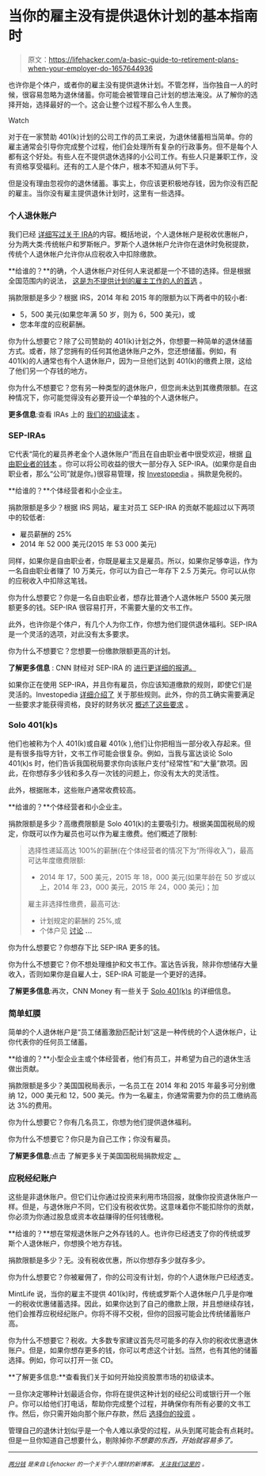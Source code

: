 # 当你的雇主没有提供退休计划的基本指南时

> 原文：<https://lifehacker.com/a-basic-guide-to-retirement-plans-when-your-employer-do-1657644936>

也许你是个体户，或者你的雇主没有提供退休计划。不管怎样，当你独自一人的时候，很容易忽略为退休储蓄。你可能会被管理自己计划的想法淹没。从了解你的选择开始，选择最好的一个。这会让整个过程不那么令人生畏。

Watch

对于在一家赞助 401(k)计划的公司工作的员工来说，为退休储蓄相当简单。你的雇主通常会引导你完成整个过程，他们会处理所有复杂的行政事务。但不是每个人都有这个好处。有些人在不提供退休选择的小公司工作。有些人只是兼职工作，没有资格享受福利。还有的工人是个体户，根本不知道从何下手。

但是没有理由忽视你的退休储蓄。事实上，你应该更积极地存钱，因为你没有匹配的雇主。当你没有雇主提供退休计划时，这里有一些选择。

### 个人退休账户

我们已经 [详细写过关于 IRA](https://lifehacker.com/a-beginner-s-guide-to-opening-an-ira-1607498930)的内容。概括地说，个人退休帐户是税收优惠帐户，分为两大类:传统帐户和罗斯帐户。罗斯个人退休帐户允许你在退休时免税提款，传统个人退休帐户允许你从应税收入中扣除缴款。

**给谁的？**的确，个人退休帐户对任何人来说都是一个不错的选择。但是根据全国范围内的说法， [这是为不提供计划的雇主工作的人的首选](http://www.nationwide.com/401k-company-does-not-offer-plan.jsp) 。

捐款限额是多少？根据 IRS，2014 年和 2015 年的限额为以下两者中的较小者:

*   5，500 美元(如果您年满 50 岁，则为 6，500 美元)，或
*   您本年度的应税薪酬。

你为什么想要它？除了公司赞助的 401(k)计划之外，你想要一种简单的退休储蓄方式。或者，除了您拥有的任何其他退休账户之外，您还想储蓄。例如，有 401(k)的人通常也有个人退休账户，因为一旦他们达到 401(k)的缴费上限，这给了他们另一个存钱的地方。

你为什么不想要它？您有另一种类型的退休账户，但您尚未达到其缴费限额。在这种情况下，你可能觉得没有必要开设一个单独的个人退休帐户。

**更多信息**:查看 IRAs 上的 [我们的初级读本](https://lifehacker.com/a-beginner-s-guide-to-opening-an-ira-1607498930) 。

### SEP-IRAs

它代表“简化的雇员养老金个人退休账户”而且在自由职业者中很受欢迎，根据 [自由职业者的钱本](http://www.amazon.com/Money-Book-Freelancers-Part-Timers-Self-Employed/dp/0307453669?asc_campaign=InlineText&asc_refurl=https://lifehacker.com/a-basic-guide-to-retirement-plans-when-your-employer-do-1657644936&asc_source=&tag=kinjalifehackerlink-20) 。你可以将公司收益的很大一部分存入 SEP-IRA。(如果你是自由职业者，那么“公司”就是你。)很容易管理，按 [Investopedia](http://www.investopedia.com/university/retirementplans/sepira/sepira1.asp) 。捐款是免税的。

**给谁的？**个体经营者和小企业主。

捐款限额是多少？根据 IRS 网站，雇主对员工 SEP-IRA 的贡献不能超过以下两项中的较低者:

*   雇员薪酬的 25%
*   2014 年 52 000 美元(2015 年 53 000 美元)

同样，如果你是自由职业者，你既是雇主又是雇员。所以，如果你足够幸运，作为一名自由职业者赚了 10 万美元，你可以为自己一年存下 2.5 万美元。你可以从你的应税收入中扣除这笔钱。

你为什么想要它？你是一名自由职业者，想存比普通个人退休帐户 5500 美元限额更多的钱。SEP-IRA 很容易打开，不需要大量的文书工作。

此外，也许你是个体户，有几个人为你工作，你想为他们提供退休福利。SEP-IRA 是一个灵活的选项，对此没有太多要求。

你为什么不想要它？您想要一份缴款限额更高的计划。

**了解更多信息** : CNN 财经对 SEP-IRA 的 [进行更详细的报道。](http://money.cnn.com/retirement/guide/selfemployment_sep_ira.moneymag/index.htm)

如果你正在使用 SEP-IRA，并且你有雇员，你应该知道缴款的规则，即使它们是灵活的。Investopedia [详细介绍了](http://www.investopedia.com/university/retirementplans/sepira/sepira2.asp) 关于那些规则。此外，你的员工确实需要满足一些要求才能获得资格，良好的财务状况 [概述了这些要求](http://www.goodfinancialcents.com/open-sep-ira-contribution-limits-and-rules/) 。

### Solo 401(k)s

他们也被称为个人 401(k)或自雇 401(k ),他们让你把相当一部分收入存起来。但是有很多指导方针，文书工作可能会很复杂。例如，当我与富达谈论 Solo 401(k)s 时，他们告诉我国税局要求你向该账户支付“经常性”和“大量”款项。因此，在你想存多少钱和多久存一次钱的问题上，你没有太大的灵活性。

此外，根据账本，这些账户通常收费较高。

**给谁的？**个体经营者和小企业主。

捐款限额是多少？高缴费限额是 Solo 401(k)的主要吸引力。根据美国国税局的规定，你既可以作为雇员也可以作为雇主缴费。他们概述了限制:

> 选择性递延高达 100%的薪酬(在个体经营者的情况下为“所得收入”)，最高可达年度缴费限额:
> 
> *   2014 年 17，500 美元，2015 年 18，000 美元(如果年龄在 50 岁或以上，2014 年 23，000 美元，2015 年 24，000 美元)；加
> 
> 雇主非选择性缴费，最高可达:
> 
> *   计划规定的薪酬的 25%,或
> *   个体户见 [讨论](http://www.irs.gov/Retirement-Plans/One-Participant-401(k)-Plans) **...**

你为什么想要它？你想存下比 SEP-IRA 更多的钱。

你为什么不想要它？你不想处理维护和文书工作。富达告诉我，除非你想储存大量收入，否则如果你是自雇人士，SEP-IRA 可能是一个更好的选择。

**了解更多信息**:再次，CNN Money 有一些关于 [Solo 401(k)s](http://money.cnn.com/retirement/guide/selfemployment_individual401k.moneymag/) 的详细信息。

### 简单虹膜

简单的个人退休帐户是“员工储蓄激励匹配计划”这是一种传统的个人退休帐户，让你代表你的任何员工储蓄。

**给谁的？**小型企业主或个体经营者，他们有员工，并希望为自己的退休生活做出贡献。

捐款限额是多少？美国国税局表示，一名员工在 2014 年和 2015 年最多可分别缴纳 12，000 美元和 12，500 美元。作为一名雇主，你通常需要为你的员工缴纳高达 3%的费用。

你为什么想要它？你有几名员工，你想为他们提供退休福利。

你为什么不想要它？你只是为自己工作；你没有雇员。

**了解更多信息**:点击 了解更多关于美国国税局捐款规定 [。](http://www.irs.gov/Retirement-Plans/Plan-Participant,-Employee/Retirement-Topics-SIMPLE-IRA-Contribution-Limits)

### 应税经纪账户

这些是非退休账户。但它们让你通过投资来利用市场回报，就像你投资退休账户一样。但是，与退休账户不同，它们没有税收优势。这意味着你不能扣除你的贡献，你必须为你通过股息或资本收益赚得的任何钱缴税。

**给谁的？**想在常规退休账户之外存钱的人。也许你已经透支了你的传统或罗斯个人退休帐户，你想换个地方存钱。

捐款限额是多少？无。没有税收优惠，所以你想存多少就存多少。

你为什么想要它？你被雇佣了，你的公司没有计划，你的个人退休账户已经透支。

MintLife 说，当你的雇主不提供 401(k)时，传统或罗斯个人退休帐户几乎是你唯一的税收优惠储蓄选择。因此，如果你达到了自己的缴款上限，并且想继续存钱，他们会推荐应税经纪账户。你将不得不交税，但你的回报可能会比传统储蓄账户高。

你为什么不想要它？税收。大多数专家建议首先尽可能多的存入你的税收优惠退休账户。但是，如果你想存更多的钱，你可以考虑这个计划。当然，也有其他的储蓄选择。例如，你可以打开一张 CD。

**了解更多信息:**查看我们关于如何开始投资股票市场的初级读本。

一旦你决定哪种计划最适合你，你将在提供这种计划的经纪公司或银行开一个账户。你可以给他们打电话，帮助你完成整个过程，并确保你有所有必要的文书工作。然后，你只需开始向那个账户存款，然后 [选择你的投资](https://lifehacker.com/how-to-pick-investments-for-your-retirement-account-1607484143) 。

管理自己的退休计划似乎是一个令人难以承受的过程，从头到尾可能会有点耗时。但是一旦你知道自己想要什么，剔除掉你*不想要的东西，开始就容易多了。*

* * *

[*<small>两分钱</small>*](http://twocents.lifehacker.com/) *<small>是来自 Lifehacker 的一个关于个人理财的新博客。</small>* [*<small>关注我们这里的</small>*](https://twitter.com/TwoCentsLH) *<small>。</small>*